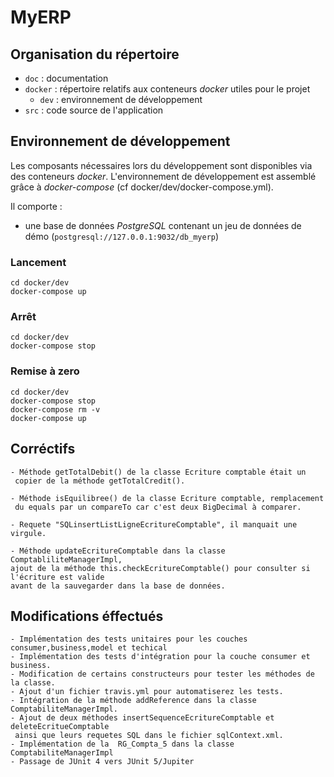 # MyERP

## Organisation du répertoire

*   `doc` : documentation
*   `docker` : répertoire relatifs aux conteneurs _docker_ utiles pour le projet
    *   `dev` : environnement de développement
*   `src` : code source de l'application


## Environnement de développement

Les composants nécessaires lors du développement sont disponibles via des conteneurs _docker_.
L'environnement de développement est assemblé grâce à _docker-compose_
(cf docker/dev/docker-compose.yml).

Il comporte :

*   une base de données _PostgreSQL_ contenant un jeu de données de démo (`postgresql://127.0.0.1:9032/db_myerp`)


### Lancement

    cd docker/dev
    docker-compose up

### Arrêt

    cd docker/dev
    docker-compose stop

### Remise à zero

    cd docker/dev
    docker-compose stop
    docker-compose rm -v
    docker-compose up

## Corréctifs

    - Méthode getTotalDebit() de la classe Ecriture comptable était un
     copier de la méthode getTotalCredit().
     
    - Méthode isEquilibree() de la classe Ecriture comptable, remplacement
     du equals par un compareTo car c'est deux BigDecimal à comparer.
     
    - Requete "SQLinsertListLigneEcritureComptable", il manquait une virgule.
    
    - Méthode updateEcritureComptable dans la classe ComptabliliteManagerImpl, 
    ajout de la méthode this.checkEcritureComptable() pour consulter si l'écriture est valide 
    avant de la sauvegarder dans la base de données.

## Modifications éffectués

    - Implémentation des tests unitaires pour les couches consumer,business,model et techical
    - Implémentation des tests d'intégration pour la couche consumer et business.
    - Modification de certains constructeurs pour tester les méthodes de la classe.
    - Ajout d'un fichier travis.yml pour automatiserez les tests.
    - Intégration de la méthode addReference dans la classe ComptabiliteManagerImpl.
    - Ajout de deux méthodes insertSequenceEcritureComptable et deleteEcritueComptable
     ainsi que leurs requetes SQL dans le fichier sqlContext.xml.
    - Implémentation de la  RG_Compta_5 dans la classe ComptabiliteManagerImpl
    - Passage de JUnit 4 vers JUnit 5/Jupiter
   
    